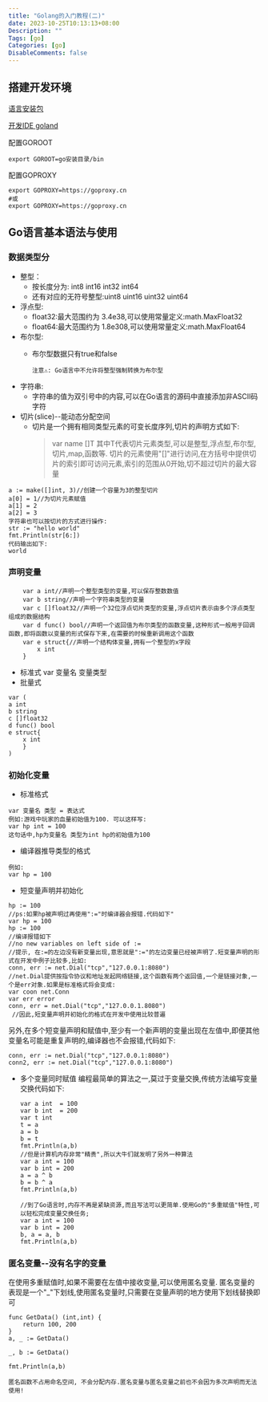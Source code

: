 ```yaml
---
title: "Golang的入门教程(二)"
date: 2023-10-25T10:13:13+08:00
Description: ""
Tags: [go]
Categories: [go]
DisableComments: false
---
```

## 搭建开发环境
[语言安装包](https://studygolang.com/dl)

[开发IDE goland](https://www.jetbrains.com/go/)

<!--more-->
配置GOROOT
```shell
export GOROOT=go安装目录/bin
```
配置GOPROXY 
```shell
export GOPROXY=https://goproxy.cn 
#或 
export GOPROXY=https://goproxy.cn
```

## Go语言基本语法与使用
### 数据类型分
- 整型： 
  - 按长度分为: int8 int16 int32 int64
  - 还有对应的无符号整型:uint8 uint16 uint32 uint64
- 浮点型:
  - float32:最大范围约为 3.4e38,可以使用常量定义:math.MaxFloat32
  - float64:最大范围约为 1.8e308,可以使用常量定义:math.MaxFloat64
- 布尔型:
  - 布尔型数据只有true和false
  
    `注意⚠️: Go语言中不允许将整型强制转换为布尔型`
- 字符串:
  - 字符串的值为双引号中的内容,可以在Go语言的源码中直接添加非ASCII码字符
- 切片(slice)--能动态分配空间
  - 切片是一个拥有相同类型元素的可变长度序列,切片的声明方式如下:
    > var name []T
    > 其中T代表切片元素类型,可以是整型,浮点型,布尔型,切片,map,函数等.
    > 切片的元素使用"[]"进行访问,在方括号中提供切片的索引即可访问元素,索引的范围从0开始,切不超过切片的最大容量
```cgo
a := make([]int, 3)//创建一个容量为3的整型切片
a[0] = 1//为切片元素赋值
a[1] = 2
a[2] = 3
字符串也可以按切片的方式进行操作:
str := "hello world"
fmt.Println(str[6:])
代码输出如下:
world
```    
### 声明变量
```cgo
    var a int//声明一个整型类型的变量,可以保存整数数值
    var b string//声明一个字符串类型的变量
    var c []float32//声明一个32位浮点切片类型的变量,浮点切片表示由多个浮点类型组成的数据结构
    var d func() bool//声明一个返回值为布尔类型的函数变量,这种形式一般用于回调函数,即将函数以变量的形式保存下来,在需要的时候重新调用这个函数
    var e struct{//声明一个结构体变量,拥有一个整型的x字段
        x int
    }
```
  - 标准式
    var 变量名 变量类型
  - 批量式
```cgo
var (
a int 
b string
c []float32
d func() bool
e struct{
    x int
    }
)
```
### 初始化变量
  - 标准格式
```cgo
var 变量名 类型 = 表达式
例如:游戏中玩家的血量初始值为100. 可以这样写:
var hp int = 100
这句话中,hp为变量名 类型为int hp的初始值为100
```
  - 编译器推导类型的格式
```cgo
例如:
var hp = 100
```
  - 短变量声明并初始化
```cgo
hp := 100
//ps:如果hp被声明过再使用":="时编译器会报错.代码如下"
var hp = 100
hp := 100
//编译报错如下
//no new variables on left side of :=
//提示, 在:=的左边没有新变量出现,意思就是":="的左边变量已经被声明了.短变量声明的形式在开发中例子比较多,比如:
conn, err := net.Dial("tcp","127.0.0.1:8080")
//net.Dial提供按指令协议和地址发起网络链接,这个函数有两个返回值,一个是链接对象,一个是err对象.如果是标准格式将会变成:
var coon net.Conn
var err error
conn, err = net.Dial("tcp","127.0.0.1.8080")
 //因此,短变量声明并初始化的格式在开发中使用比较普遍
```
另外,在多个短变量声明和赋值中,至少有一个新声明的变量出现在左值中,即便其他变量名可能是重复声明的,编译器也不会报错,代码如下:
```cgo
conn, err := net.Dial("tcp","127.0.0.1:8080")
conn2, err := net.Dial("tcp","127.0.0.1:8080")
```
  - 多个变量同时赋值
    编程最简单的算法之一,莫过于变量交换,传统方法编写变量交换代码如下:
    ```cgo
    var a int  = 100
    var b int  = 200
    var t int
    t = a
    a = b
    b = t
    fmt.Println(a,b)
    //但是计算机内存非常"精贵",所以大牛们就发明了另外一种算法
    var a int = 100
    var b int = 200
    a = a ^ b
    b = b ^ a
    fmt.Println(a,b)

    //到了Go语言时,内存不再是紧缺资源,而且写法可以更简单.使用Go的"多重赋值"特性,可以轻松完成变量交换任务;
    var a int = 100
    var b int = 200
    b, a = a, b
    fmt.Println(a,b)
    ```
### 匿名变量--没有名字的变量
在使用多重赋值时,如果不需要在左值中接收变量,可以使用匿名变量.
匿名变量的表现是一个"_"下划线,使用匿名变量时,只需要在变量声明的地方使用下划线替换即可
```cgo
func GetData() (int,int) {
    return 100, 200
}
a, _ := GetData()

_, b := GetData()

fmt.Println(a,b)
```
`匿名函数不占用命名空间, 不会分配内存.匿名变量与匿名变量之前也不会因为多次声明而无法使用!`
